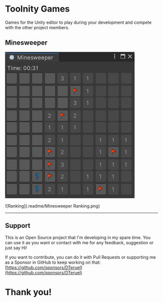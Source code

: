 
# Toolnity Games

Games for the Unity editor to play during your development and compete with the other project members.

## Minesweeper

![Minesweeper](.readme/Minesweeper.png) 

![Ranking](.readme/Minesweeper Ranking.png)

--------------------------------

## Support
This is an Open Source project that I'm developing in my spare time.
You can use it as you want or contact with me for any feedback, suggestion or just say Hi!

If you want to contribute, you can do it with Pull Requests or supporting me as a Sponsor in GitHub to keep working on that:
[https://github.com/sponsors/DTeruel](https://github.com/sponsors/DTeruel)

# Thank you!
